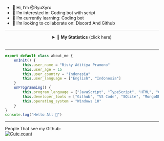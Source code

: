 - 👋 Hi, I’m @RyuXyro
- 👀 I’m interested in: Coding bot with script
- 🌱 I’m currently learning: Coding bot
- 💞️ I’m looking to collaborate on: Discord And Github

<hr>

<details align="center">
    <summary><b>📝 My Statistics</b> (click here)</summary>
    <br/>
  <a href="https://github.com/RyuXyro">
    <img align="center" alt="RyuXyro Stats" src="https://dibaca.isekai.eu.org/api?username=RyuXyro&show_icons=true&rank_icon=percentile&theme=tokyonight&count_private=true&include_all_commits=true&cache_seconds=21600&show=prs_merged,prs_merged_percentage&hide_border=true"/>
  </a>
  <br>
  <a href="https://github.com/RyuXyro">
    <img align="center" alt="RyuXyro Github Trophy" src="https://piala.isekai.eu.org/?username=RyuXyro&theme=tokyonight&row=2&column=4&no-frame=true"/>
  </a>
  <br>
    <a href="https://github.com/RyuXyro">
        <img align="center" alt="RyuXyro Top Language" src="https://dibaca.isekai.eu.org/api/top-langs/?username=RyuXyro&theme=tokyonight&layout=compact&hide_border=true"/>
    </a>
</details>
<br>

<hr>

```typescript
export default class about_me {
    onInit() {
        this.user_name = "Risky Aditiya Pramono"
        this.user_age = 15
        this.user_country = "Indonesia"
        this.user_language = ["English", "Indonesia"]
    }
    onProgramming() {
        this.program_language = ["JavaScript", "TypeScript", "HTML", "CSS"]
        this.developer_tools = ["Github", "VS Code", "SQLite", "MongoDB"]
        this.operating_system = "Windows 10"
    }
}
console.log("Hello All 👋")
```

<hr>

People That see my Github:<br>
<a href="https://github.com/RyuXyro">
    <img alt="Cute count" src="http://moe-count.glitch.me/get/@ryuxyro?theme=rule34"/>
  </a>
<!---
RyuXyro/RyuXyro is a ✨ special ✨ repository because its `README.md` (this file) appears on your GitHub profile.
You can click the Preview link to take a look at your changes.
--->
